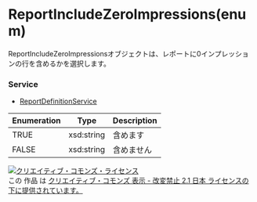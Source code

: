 # ReportIncludeZeroImpressions(enum)
ReportIncludeZeroImpressionsオブジェクトは、レポートに0インプレッションの行を含めるかを選択します。

### Service
+ [ReportDefinitionService](../services/ReportDefinitionService.md)

| Enumeration | Type | Description | 
|---|---|---|
|TRUE|xsd:string|含めます|
|FALSE|xsd:string|含めません|

<a rel="license" href="http://creativecommons.org/licenses/by-nd/2.1/jp/"><img alt="クリエイティブ・コモンズ・ライセンス" style="border-width:0" src="https://i.creativecommons.org/l/by-nd/2.1/jp/88x31.png" /></a><br />この 作品 は <a rel="license" href="http://creativecommons.org/licenses/by-nd/2.1/jp/">クリエイティブ・コモンズ 表示 - 改変禁止 2.1 日本 ライセンスの下に提供されています。</a>
